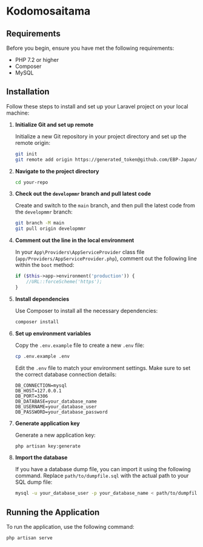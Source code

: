 # Kodomosaitama

## Requirements

Before you begin, ensure you have met the following requirements:

- PHP 7.2 or higher
- Composer
- MySQL

## Installation

Follow these steps to install and set up your Laravel project on your local machine:

1. **Initialize Git and set up remote**

    Initialize a new Git repository in your project directory and set up the remote origin:

    ```bash
    git init
    git remote add origin https://generated_token@github.com/EBP-Japan/kodomoouen_saitama.git
    ```
2. **Navigate to the project directory**

    ```bash
    cd your-repo
    ```

3. **Check out the `developmmr` branch and pull latest code**

    Create and switch to the `main` branch, and then pull the latest code from the `developmmr` branch:

    ```bash
    git branch -M main
    git pull origin developmmr
    ```

4. **Comment out the line in the local environment**

    In your `App\Providers\AppServiceProvider` class file (`app/Providers/AppServiceProvider.php`), comment out the following line within the `boot` method:

    ```php
    if ($this->app->environment('production')) {
        //URL::forceScheme('https');
    }
    ```

5. **Install dependencies**

    Use Composer to install all the necessary dependencies:

    ```bash
    composer install
    ```

6. **Set up environment variables**

    Copy the `.env.example` file to create a new `.env` file:

    ```bash
    cp .env.example .env
    ```

    Edit the `.env` file to match your environment settings. Make sure to set the correct database connection details:

    ```dotenv
    DB_CONNECTION=mysql
    DB_HOST=127.0.0.1
    DB_PORT=3306
    DB_DATABASE=your_database_name
    DB_USERNAME=your_database_user
    DB_PASSWORD=your_database_password
    ```

7. **Generate application key**

    Generate a new application key:

    ```bash
    php artisan key:generate
    ```

8. **Import the database**

    If you have a database dump file, you can import it using the following command. Replace `path/to/dumpfile.sql` with the actual path to your SQL dump file:

    ```bash
    mysql -u your_database_user -p your_database_name < path/to/dumpfile.sql
    ```


## Running the Application

To run the application, use the following command:

```bash
php artisan serve
```